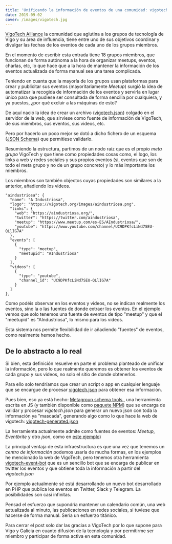 ```yaml
---
title: 'Unificando la información de eventos de una comunidad: vigotech.json'
date: 2019-09-02
cover: /images/vigotech.jpg
---
```


[VigoTech Alliance](https://vigotech.org/) la comunidad que aglutina a los grupos de tecnología de Vigo y su área de influencia, tiene entre uno de sus objetivos coordinar y divulgar las fechas de los eventos de cada uno de los grupos miembros.

En el momento de escribir esta entrada tiene 18 grupos miembros, que funcionan de forma autónoma a la hora de organizar meetups, eventos, charlas, etc, lo que hace que a la hora de mantener la información de los eventos actualizada de forma manual sea una tarea complicada.

Teniendo en cuanta que la mayoría de los grupos usan plataformas para crear y publicitar sus eventos (mayoritariamente _Meetup_) surgió la idea de automatizar la recogida de información de los eventos y servirla en lugar único para que pudiese ser consultada de forma sencilla por cualquiera, y ya puestos, ¿por qué excluir a las máquinas de esto?

De aquí nació la idea de crear un archivo ([vigotech.json](https://vigotech.org/vigotech.json)) colgado en el servidor de la web, que sirviese como fuente de información de VigoTech, de sus miembros, sus eventos, sus videos, etc.

Pero por hacerlo un poco mejor se dotó a dicho fichero de un esquema ([JSON Schema](https://github.com/VigoTech/vigotech.github.io/blob/source/static/vigotech-schema.json)) que permitiese validarlo.

Resumiendo la estructura, partimos de un nodo raíz que es el propio _meta grupo_ VigoTech y que tiene como propiedades cosas como, el logo, los links a web y redes sociales y sus propios eventos (si, eventos que son de todo el meta grupo y no de un grupo concreto) y lo más importante los miembros.

Los miembros son también objectos cuyas propiedades son similares a la anterior, añadiendo los videos.

```
"aindustriosa": {
  "name": "A Industriosa",
  "logo": "https://vigotech.org/images/aindustriosa.png",
  "links": {
    "web": "https://aindustriosa.org/",
    "twitter": "https://twitter.com/aindustriosa",
    "meetup": "https://www.meetup.com/es-ES/AIndustriosa/",
    "youtube": "https://www.youtube.com/channel/UC9DPKfcLiNd7SEU-QLlIG7A"
  },
  "events": [
    {
      "type": "meetup",
      "meetupid": "AIndustriosa"
    }
  ],
  "videos": [
    {
      "type": "youtube",
      "channel_id": "UC9DPKfcLiNd7SEU-QLlIG7A"
    }
  ]
},
```

Como podéis observar en los eventos y videos, no se indican realmente los eventos, sino la o las fuentes de donde extraer los eventos. En el ejemplo vemos que solo tenemos una fuente de eventos de tipo "meetup" y que el "meetupid" es "AIndustriosa", lo mismo para los videos.

Esta sistema nos permite flexibilidad de ir añadiendo "fuentes" de eventos, como realmente hemos hecho.

## De lo abstracto a lo real

Si bien, esta definición resuelve en parte el problema planteado de unificar la información, pero lo que realmente queremos es obtener los eventos de cada grupo y sus videos, no solo el sitio de donde obtenerlos.

Para ello solo tendríamos que crear un script o app en cualquier lenguaje que se encargue de procesar [vigotech.json](https://vigotech.org/vigotech.json) para obtener esa información.

Pues bien, eso ya está hecho: [Metagroup schema tools
](https://github.com/VigoTech/metagroup-schema-tools), una herramienta escrita en JS (y también disponible como [paquete NPM](https://www.npmjs.com/package/metagroup-schema-tools)) que se encarga de validar y procesar _vigotech.json_ para generar un nuevo json con toda la información ya "mascada", generando algo como lo que hace la web de vigotech: [vigotech-generated.json](https://vigotech.org/vigotech-generated.json)

La herramienta actualmente admite como fuentes de eventos: _Meetup_, _Eventbrite_ y otro _json_, como en [este ejemplo](https://www.python-vigo.es/events.json))

La principal ventaja de esta infraestructura es que una vez que tenemos un _centro de información_ podemos usarla de mucha formas, en los ejemplos he mencionado la web de VigoTech, pero tenemos otra herramienta [vigotech-event-bot](https://github.com/VigoTech/vigotech-event-bot) que es un sencillo bot que se encarga de publicar en twitter los eventos y que obtiene toda la información a partir del _vigotech.json_

Por ejemplo actualmente sé está desarrollando un nuevo bot desarrollado en PHP que publica los eventos en Twitter, Slack y Telegram. La posibilidades son casi infinitas.

Pensad el esfuerzo que supondría mantener un calendario común, una web actualizada al minuto, las publicaciones en redes sociales, si tuviese que hacerse de forma manual. Sería un esfuerzo titánico.

Para cerrar el post solo dar las gracias a VigoTech por lo que supone para Vigo y Galicia en cuanto difusión de la tecnología y por permitirme ser miembro y participar de forma activa en esta comunidad.

 


